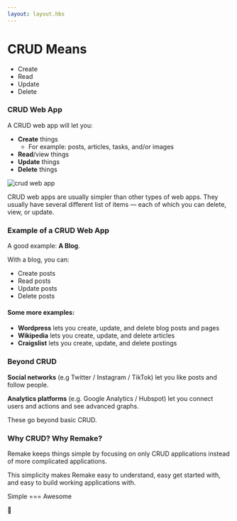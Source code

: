 ```yaml
---
layout: layout.hbs
---
```


# CRUD Means

* Create
* Read
* Update
* Delete

### CRUD Web App

A CRUD web app will let you:

* **Create** things 
  * For example: posts, articles, tasks, and/or images
* **Read**/view things
* **Update** things
* **Delete** things

![crud web app](/static/crud.png)

CRUD web apps are usually simpler than other types of web apps. They usually have several different list of items &mdash; each of which you can delete, view, or update.

### Example of a CRUD Web App

A good example: **A Blog**.

With a blog, you can:

* Create posts
* Read posts
* Update posts
* Delete posts

#### Some more examples:

* **Wordpress** lets you create, update, and delete blog posts and pages
* **Wikipedia** lets you create, update, and delete articles
* **Craigslist** lets you create, update, and delete postings

### Beyond CRUD

**Social networks** (e.g Twitter / Instagram / TikTok) let you like posts and follow people. 

**Analytics platforms** (e.g. Google Analytics / Hubspot) let you connect users and actions and see advanced graphs. 

These go beyond basic CRUD.

### Why CRUD? Why Remake?

Remake keeps things simple by focusing on only CRUD applications instead of more complicated applications.

This simplicity makes Remake easy to understand, easy get started with, and easy to build working applications with.

Simple === Awesome 

🤘





